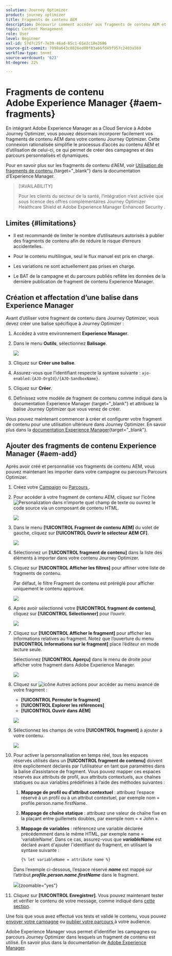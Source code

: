 ```yaml
---
solution: Journey Optimizer
product: journey optimizer
title: Fragments de contenu AEM
description: Découvrir comment accéder aux fragments de contenu AEM et comment les gérer
topic: Content Management
role: User
level: Beginner
exl-id: 57d7c25f-7e39-46ad-85c1-65e2c18e2686
source-git-commit: 7098a643c8026ed00f83a66fd45f957c2403a569
workflow-type: tm+mt
source-wordcount: '623'
ht-degree: 22%

---
```


# Fragments de contenu Adobe Experience Manager {#aem-fragments}

En intégrant Adobe Experience Manager as a Cloud Service à Adobe Journey Optimizer, vous pouvez désormais incorporer facilement vos fragments de contenu AEM dans votre contenu Journey Optimizer. Cette connexion rationalisée simplifie le processus d’accès au contenu AEM et d’utilisation de celui-ci, ce qui permet de créer des campagnes et des parcours personnalisés et dynamiques.

Pour en savoir plus sur les fragments de contenu d’AEM, voir [ Utilisation de fragments de contenu ](https://experienceleague.adobe.com/en/docs/experience-manager-cloud-service/content/sites/administering/content-fragments/content-fragments-with-journey-optimizer){target="_blank"} dans la documentation d’Experience Manager.

>[!AVAILABILITY]
>
>Pour les clients du secteur de la santé, l’intégration n’est activée que sous licence des offres complémentaires Journey Optimizer Healthcare Shield et Adobe Experience Manager Enhanced Security .

## Limites {#limitations}

* Il est recommandé de limiter le nombre d’utilisateurs autorisés à publier des fragments de contenu afin de réduire le risque d’erreurs accidentelles.

* Pour le contenu multilingue, seul le flux manuel est pris en charge.

* Les variations ne sont actuellement pas prises en charge.

* Le BAT de la campagne et du parcours publiés reflète les données de la dernière publication de fragment de contenu Experience Manager.

## Création et affectation d’une balise dans Experience Manager

Avant d’utiliser votre fragment de contenu dans Journey Optimizer, vous devez créer une balise spécifique à Journey Optimizer :

1. Accédez à votre environnement **Experience Manager**.

1. Dans le menu **Outils**, sélectionnez **Balisage**.

   ![](assets/do-not-localize/aem_tag_1.png)

1. Cliquez sur **Créer une balise**.

1. Assurez-vous que l’identifiant respecte la syntaxe suivante : `ajo-enabled:{AJO-OrgId}/{AJO-SandboxName}`.

1. Cliquez sur **Créer**.

1. Définissez votre modèle de fragment de contenu comme indiqué dans la documentation Experience Manager [](https://experienceleague.adobe.com/en/docs/experience-manager-cloud-service/content/sites/administering/content-fragments/content-fragment-models){target="_blank"} et attribuez la balise Journey Optimizer que vous venez de créer.

Vous pouvez maintenant commencer à créer et configurer votre fragment de contenu pour une utilisation ultérieure dans Journey Optimizer. En savoir plus dans la [documentation Experience Manager](https://experienceleague.adobe.com/en/docs/experience-manager-cloud-service/content/sites/administering/content-fragments/managing){target="_blank"}.

## Ajouter des fragments de contenu Experience Manager {#aem-add}

Après avoir créé et personnalisé vos fragments de contenu AEM, vous pouvez maintenant les importer dans votre campagne ou parcours Parcours Optimizer.

1. Créez votre [Campaign](../campaigns/create-campaign.md) ou [Parcours ](../building-journeys/journey-gs.md).

1. Pour accéder à votre fragment de contenu AEM, cliquez sur l’icône ![Personalization](assets/do-not-localize/Smock_PersonalizationField_18_N.svg) dans n’importe quel champ de texte ou ouvrez le code source via un composant de contenu HTML.

   ![](assets/aem_campaign_2.png)

1. Dans le menu **[!UICONTROL Fragment de contenu AEM]** du volet de gauche, cliquez sur **[!UICONTROL Ouvrir le sélecteur AEM CF]**.

   ![](assets/aem_campaign_3.png)

1. Sélectionnez un **[!UICONTROL fragment de contenu]** dans la liste des éléments à importer dans votre contenu Journey Optimizer.

1. Cliquez sur **[!UICONTROL Afficher les filtres]** pour affiner votre liste de fragments de contenu.

   Par défaut, le filtre Fragment de contenu est préréglé pour afficher uniquement le contenu approuvé.

   ![](assets/aem_campaign_4.png)

1. Après avoir sélectionné votre **[!UICONTROL fragment de contenu]**, cliquez sur **[!UICONTROL Sélectionner]** pour l’ouvrir.

   ![](assets/aem_campaign_5.png)

1. Cliquez sur **[!UICONTROL Afficher le fragment]** pour afficher les informations relatives au fragment. Notez que l’ouverture du menu **[!UICONTROL Informations sur le fragment]** place l’éditeur en mode lecture seule.

   Sélectionnez **[!UICONTROL Aperçu]** dans le menu de droite pour afficher votre fragment dans Adobe Experience Manager.

   ![](assets/aem_campaign_7.png)

1. Cliquez sur ![icône Autres actions](assets/do-not-localize/Smock_MoreSmallList_18_N.svg) pour accéder au menu avancé de votre fragment :

   * **[!UICONTROL Permuter le fragment]**
   * **[!UICONTROL Explorer les références]**
   * **[!UICONTROL Ouvrir dans AEM]**

   ![](assets/aem_campaign_8.png)

1. Sélectionnez les champs de votre **[!UICONTROL fragment]** à ajouter à votre contenu.
   <!--
    Note that if you choose to copy the value, any future updates to the Content Fragment will not be reflected in your campaign or journey. However, using dynamic placeholders ensures real-time updates.-->

   ![](assets/aem_campaign_6.png)

1. Pour activer la personnalisation en temps réel, tous les espaces réservés utilisés dans un **[!UICONTROL fragment de contenu]** doivent être explicitement déclarés par l’utilisateur en tant que paramètres dans la balise d’assistance de fragment. Vous pouvez mapper ces espaces réservés aux attributs de profil, aux attributs contextuels, aux chaînes statiques ou aux variables prédéfinies à l’aide des méthodes suivantes :

   1. **Mappage de profil ou d’attribut contextuel** : attribuez l’espace réservé à un profil ou à un attribut contextuel, par exemple nom = profile.person.name.firstName.

   1. **Mappage de chaîne statique** : attribuez une valeur de chaîne fixe en la plaçant entre guillemets doubles, par exemple nom = « John ».

   1. **Mappage de variables** : référencez une variable déclarée précédemment dans le même HTML, par exemple name = &#39;variableName&#39;.
Dans ce cas, assurez-vous que **_variableName_** est déclaré avant d&#39;ajouter l&#39;identifiant du fragment, en utilisant la syntaxe suivante :

      ```html
      {% let variableName = attribute name %} 
      ```

   Dans l’exemple ci-dessous, l’espace réservé **_name_** est mappé sur l’attribut **_profile.person.name.firstName_** dans le fragment.

   ![](assets/aem_campaign_9.png){zoomable="yes"}


1. Cliquez sur **[!UICONTROL Enregistrer]**. Vous pouvez maintenant tester et vérifier le contenu de votre message, comme indiqué dans [cette section](../content-management/preview.md).

Une fois que vous avez effectué vos tests et validé le contenu, vous pouvez [envoyer votre campagne](../campaigns/review-activate-campaign.md) ou [publier votre parcours ](../building-journeys/publishing-the-journey.md) à votre audience.

Adobe Experience Manager vous permet d’identifier les campagnes ou parcours Journey Optimizer dans lesquels un fragment de contenu est utilisé. En savoir plus dans la documentation de [Adobe Experience Manager](https://experienceleague.adobe.com/en/docs/experience-manager-cloud-service/content/sites/administering/content-fragments/extension-content-fragment-ajo-external-references).
